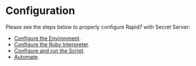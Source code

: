 [title]: # (Configuration)
[tags]: # (introduction)
[priority]: # (100)
# Configuration

Please see the steps below to properly configure Rapid7 with Secret Server:

   * [Configure the Environment](configure-the-envir.md).
   * [Configure the Ruby Interpreter](configure-ruby-interpreter.md).
   * [Configure and run the Script](configure-the-script.md).
   * [Automate](automate.md).

